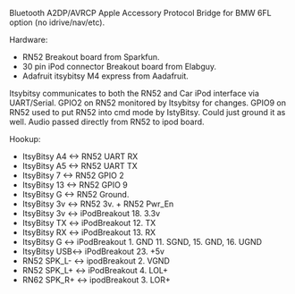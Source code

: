 Bluetooth A2DP/AVRCP Apple Accessory Protocol Bridge for BMW 6FL option (no idrive/nav/etc). 

Hardware:
* RN52 Breakout board from Sparkfun. 
* 30 pin iPod connector Breakout board from Elabguy. 
* Adafruit itsybitsy M4 express from Aadafruit. 

Itsybitsy communicates to both the RN52 and Car iPod interface via UART/Serial. 
GPIO2 on RN52 monitored by Itsybitsy for changes. 
GPIO9 on RN52 used to put RN52 into cmd mode by IstyBitsy. Could just ground it as well. 
Audio passed directly from RN52 to ipod board. 

Hookup:
* ItsyBitsy A4 <-> RN52 UART RX
* ItsyBitsy A5 <-> RN52 UART TX
* ItsyBitsy 7  <-> RN52 GPIO 2
* ItsyBitsy 13 <-> RN52 GPIO 9
* ItsyBitsy G  <-> RN52 Ground. 
* ItsyBitsy 3v <-> RN52 3v. + RN52 Pwr_En
* ItsyBitsy 3v <-> iPodBreakout 18. 3.3v
* ItsyBitsy TX <-> iPodBreakout 12. TX
* ItsyBitsy RX <-> iPodBreakout 13. RX
* ItsyBitsy G  <-> iPodBreakout 1. GND 11. SGND, 15. GND, 16. UGND
* ItsyBitsy USB<-> iPodBreakout 23. +5v
* RN52 SPK_L- <-> ipodBreakout 2. VGND
* RN52 SPK_L+ <-> iPodBreakout 4. LOL+   
* RN62 SPK_R+ <-> ipodBreakout 3. LOR+ 


